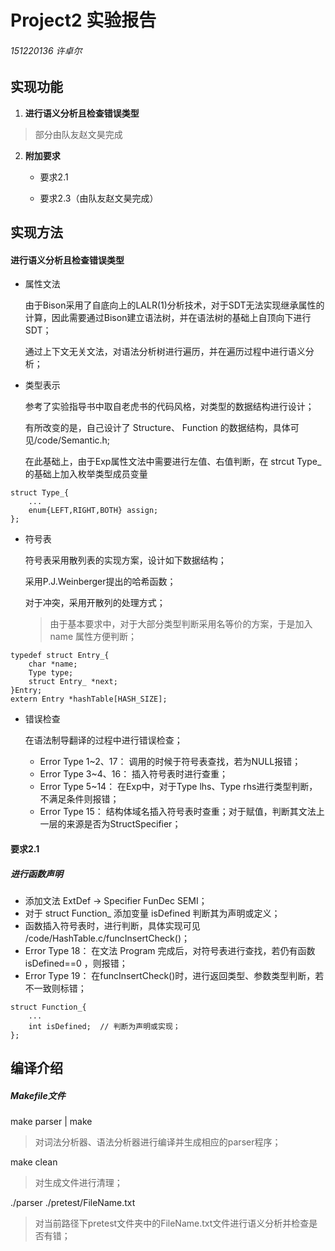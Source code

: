 # Project2 实验报告
###### 151220136 许卓尔

## 实现功能

1. **进行语义分析且检查错误类型**
> 部分由队友赵文昊完成

2. **附加要求**

    - 要求2.1

    - 要求2.3（由队友赵文昊完成）



## 实现方法

#### 进行语义分析且检查错误类型

- 属性文法
    
    由于Bison采用了自底向上的LALR(1)分析技术，对于SDT无法实现继承属性的计算，因此需要通过Bison建立语法树，并在语法树的基础上自顶向下进行SDT；

    通过上下文无关文法，对语法分析树进行遍历，并在遍历过程中进行语义分析；

- 类型表示
    
    参考了实验指导书中取自老虎书的代码风格，对类型的数据结构进行设计；

    有所改变的是，自己设计了 Structure、 Function 的数据结构，具体可见/code/Semantic.h;

    在此基础上，由于Exp属性文法中需要进行左值、右值判断，在 strcut Type_ 的基础上加入枚举类型成员变量 
```
struct Type_{
    ...
    enum{LEFT,RIGHT,BOTH} assign; 
};
```



- 符号表

    符号表采用散列表的实现方案，设计如下数据结构；

    采用P.J.Weinberger提出的哈希函数；

    对于冲突，采用开散列的处理方式；
    > 由于基本要求中，对于大部分类型判断采用名等价的方案，于是加入 name 属性方便判断；

```
typedef struct Entry_{
    char *name;
    Type type;
    struct Entry_ *next;
}Entry;
extern Entry *hashTable[HASH_SIZE];
```


- 错误检查

    在语法制导翻译的过程中进行错误检查；

     - Error Type 1~2、17： 调用的时候于符号表查找，若为NULL报错；
     - Error Type 3~4、16： 插入符号表时进行查重；
     - Error Type 5~14： 在Exp中，对于Type lhs、Type rhs进行类型判断，不满足条件则报错；
     - Error Type 15： 结构体域名插入符号表时查重；对于赋值，判断其文法上一层的来源是否为StructSpecifier；

#### 要求2.1

##### 进行函数声明

- 添加文法 ExtDef -> Specifier FunDec SEMI；
- 对于 struct Function_ 添加变量 isDefined 判断其为声明或定义；
- 函数插入符号表时，进行判断，具体实现可见 /code/HashTable.c/funcInsertCheck()；
- Error Type 18： 在文法 Program 完成后，对符号表进行查找，若仍有函数 isDefined==0 ，则报错；
- Error Type 19： 在funcInsertCheck()时，进行返回类型、参数类型判断，若不一致则标错；
```
struct Function_{
    ...
    int isDefined;  // 判断为声明或实现；
};
```



## 编译介绍

##### Makefile文件

make parser | make
> 对词法分析器、语法分析器进行编译并生成相应的parser程序；

make clean
> 对生成文件进行清理；

./parser ./pretest/FileName.txt
> 对当前路径下pretest文件夹中的FileName.txt文件进行语义分析并检查是否有错；

